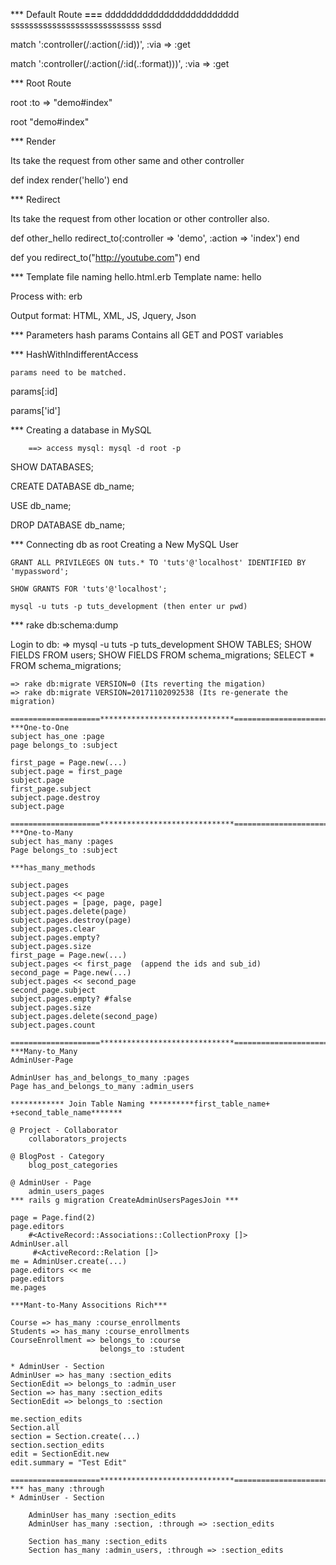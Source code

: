 *** Default Route
**************************===**************************
ddddddddddddddddddddddddd
ssssssssssssssssssssssssssss
sssd

match ':controller(/:action(/:id))', :via => :get

match ':controller(/:action(/:id(.:format)))', :via => :get

*** Root Route

root :to => "demo#index"

root "demo#index"

*** Render

Its take the request from other same and other controller

def index
  	render('hello')
  end

*** Redirect

Its take the request from other location or other controller also.

def other_hello
  	redirect_to(:controller => 'demo', :action => 'index')
end

def you
  	redirect_to("http://youtube.com")
end

*** Template file naming
hello.html.erb
 Template name: hello

 Process with: erb

 Output format: HTML, XML, JS, Jquery, Json


*** Parameters hash
params
	Contains all GET and POST variables

*** HashWithIndifferentAccess

	params need to be matched.

params[:id]

params['id']

*** Creating a database in MySQL

		==> access mysql: mysql -d root -p

  SHOW DATABASES;

  CREATE DATABASE db_name;

  USE db_name;

  DROP DATABASE db_name;

*** Connecting db as root
	Creating a New MySQL User

	GRANT ALL PRIVILEGES ON tuts.* TO 'tuts'@'localhost' IDENTIFIED	BY 'mypassword';

	SHOW GRANTS FOR 'tuts'@'localhost';

	mysql -u tuts -p tuts_development (then enter ur pwd)

*** rake db:schema:dump

Login to db: => mysql -u tuts -p tuts_development
				SHOW TABLES;
				SHOW FIELDS FROM users;
				SHOW FIELDS FROM schema_migrations;
				SELECT * FROM schema_migrations;

	=> rake db:migrate VERSION=0 (Its reverting the migation)
	=> rake db:migrate VERSION=20171102092538 (Its re-generate the migration)

	====================******************************=======================
	***One-to-One
	subject has_one :page
	page belongs_to :subject

	first_page = Page.new(...)
	subject.page = first_page
	subject.page
	first_page.subject
	subject.page.destroy
	subject.page

	====================******************************=======================
	***One-to-Many
	subject has_many :pages
	Page belongs_to :subject

	***has_many_methods

	subject.pages
	subject.pages << page
	subject.pages = [page, page, page]
	subject.pages.delete(page)
	subject.pages.destroy(page)
	subject.pages.clear
	subject.pages.empty?
	subject.pages.size
	first_page = Page.new(...)
	subject.pages << first_page  (append the ids and sub_id)
	second_page = Page.new(...)
	subject.pages << second_page
	second_page.subject
	subject.pages.empty? #false
	subject.pages.size
	subject.pages.delete(second_page)
	subject.pages.count

	====================******************************=======================
	***Many-to_Many
	AdminUser-Page

	AdminUser has_and_belongs_to_many :pages
	Page has_and_belongs_to_many :admin_users

	************ Join Table Naming **********first_table_name+ +second_table_name*******

	@ Project - Collaborator
		collaborators_projects

	@ BlogPost - Category
		blog_post_categories

	@ AdminUser - Page
		admin_users_pages
	*** rails g migration CreateAdminUsersPagesJoin ***

	page = Page.find(2)
	page.editors
		#<ActiveRecord::Associations::CollectionProxy []>
	AdminUser.all
		 #<ActiveRecord::Relation []>
	me = AdminUser.create(...)
	page.editors << me
	page.editors
	me.pages

	***Mant-to-Many Associtions Rich***

	Course => has_many :course_enrollments
	Students => has_many :course_enrollments
	CourseEnrollment => belongs_to :course
						belongs_to :student

	* AdminUser - Section
	AdminUser => has_many :section_edits
	SectionEdit => belongs_to :admin_user
	Section => has_many :section_edits
	SectionEdit => belongs_to :section

	me.section_edits
	Section.all
	section = Section.create(...)
	section.section_edits
	edit = SectionEdit.new
	edit.summary = "Test Edit"

	====================******************************=======================
	*** has_many :through
	* AdminUser - Section

		AdminUser has_many :section_edits
		AdminUser has_many :section, :through => :section_edits

		Section has_many :section_edits
		Section has_many :admin_users, :through => :section_edits	
